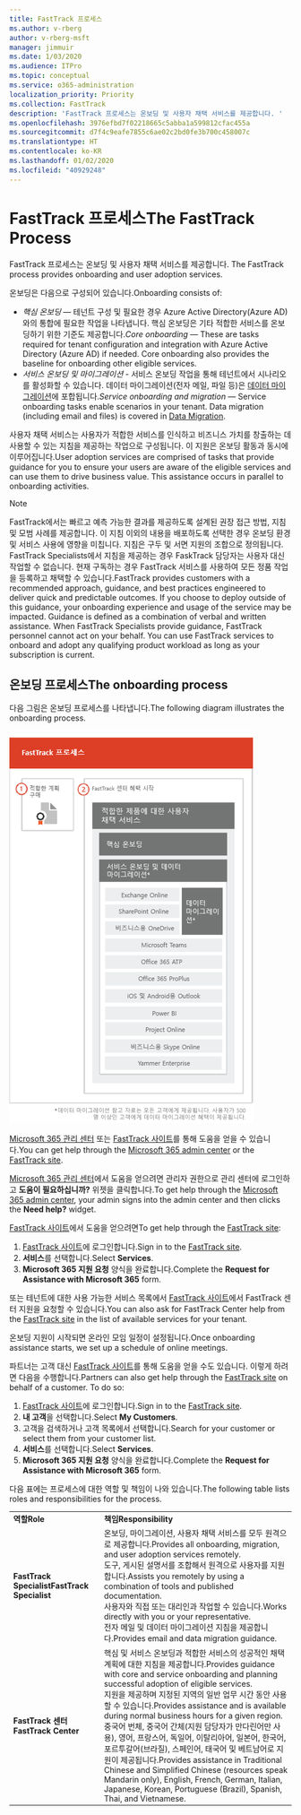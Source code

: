 ```yaml
---
title: FastTrack 프로세스
ms.author: v-rberg
author: v-rberg-msft
manager: jimmuir
ms.date: 1/03/2020
ms.audience: ITPro
ms.topic: conceptual
ms.service: o365-administration
localization_priority: Priority
ms.collection: FastTrack
description: 'FastTrack 프로세스는 온보딩 및 사용자 채택 서비스를 제공합니다. '
ms.openlocfilehash: 3976efbd7f02218665c5abba1a599812cfac455a
ms.sourcegitcommit: d7f4c9eafe7855c6ae02c2bd0fe3b700c458007c
ms.translationtype: HT
ms.contentlocale: ko-KR
ms.lasthandoff: 01/02/2020
ms.locfileid: "40929248"
---
```

# <a name="the-fasttrack-process"></a><span data-ttu-id="241b2-103">FastTrack 프로세스</span><span class="sxs-lookup"><span data-stu-id="241b2-103">The FastTrack Process</span></span>

<span data-ttu-id="241b2-104">FastTrack 프로세스는 온보딩 및 사용자 채택 서비스를 제공합니다. </span><span class="sxs-lookup"><span data-stu-id="241b2-104">The FastTrack process provides onboarding and user adoption services.</span></span> 
  
<span data-ttu-id="241b2-105">온보딩은 다음으로 구성되어 있습니다.</span><span class="sxs-lookup"><span data-stu-id="241b2-105">Onboarding consists of:</span></span>
  
- <span data-ttu-id="241b2-p101">*핵심 온보딩* — 테넌트 구성 및 필요한 경우 Azure Active Directory(Azure AD)와의 통합에 필요한 작업을 나타냅니다. 핵심 온보딩은 기타 적합한 서비스를 온보딩하기 위한 기준도 제공합니다.</span><span class="sxs-lookup"><span data-stu-id="241b2-p101">*Core onboarding* — These are tasks required for tenant configuration and integration with Azure Active Directory (Azure AD) if needed. Core onboarding also provides the baseline for onboarding other eligible services.</span></span> 
- <span data-ttu-id="241b2-p102">*서비스 온보딩 및 마이그레이션* - 서비스 온보딩 작업을 통해 테넌트에서 시나리오를 활성화할 수 있습니다. 데이터 마이그레이션(전자 메일, 파일 등)은 [데이터 마이그레이션](O365-data-migration.md)에 포합됩니다.</span><span class="sxs-lookup"><span data-stu-id="241b2-p102">*Service onboarding and migration* — Service onboarding tasks enable scenarios in your tenant. Data migration (including email and files) is covered in [Data Migration](O365-data-migration.md).</span></span> 
    
<span data-ttu-id="241b2-p103">사용자 채택 서비스는 사용자가 적합한 서비스를 인식하고 비즈니스 가치를 창출하는 데 사용할 수 있는 지침을 제공하는 작업으로 구성됩니다. 이 지원은 온보딩 활동과 동시에 이루어집니다.</span><span class="sxs-lookup"><span data-stu-id="241b2-p103">User adoption services are comprised of tasks that provide guidance for you to ensure your users are aware of the eligible services and can use them to drive business value. This assistance occurs in parallel to onboarding activities.</span></span>
  
> [!NOTE]
> <span data-ttu-id="241b2-p104">FastTrack에서는 빠르고 예측 가능한 결과를 제공하도록 설계된 권장 접근 방법, 지침 및 모범 사례를 제공합니다. 이 지침 이외의 내용을 배포하도록 선택한 경우 온보딩 환경 및 서비스 사용에 영향을 미칩니다. 지침은 구두 및 서면 지원의 조합으로 정의됩니다. FastTrack Specialists에서 지침을 제공하는 경우 FaskTrack 담당자는 사용자 대신 작업할 수 없습니다. 현재 구독하는 경우 FastTrack 서비스를 사용하여 모든 정품 작업을 등록하고 채택할 수 있습니다.</span><span class="sxs-lookup"><span data-stu-id="241b2-p104">FastTrack provides customers with a recommended approach, guidance, and best practices engineered to deliver quick and predictable outcomes. If you choose to deploy outside of this guidance, your onboarding experience and usage of the service may be impacted. Guidance is defined as a combination of verbal and written assistance. When FastTrack Specialists provide guidance, FastTrack personnel cannot act on your behalf. You can use FastTrack services to onboard and adopt any qualifying product workload as long as your subscription is current.</span></span> 
  
## <a name="the-onboarding-process"></a><span data-ttu-id="241b2-117">온보딩 프로세스</span><span class="sxs-lookup"><span data-stu-id="241b2-117">The onboarding process</span></span>

<span data-ttu-id="241b2-118">다음 그림은 온보딩 프로세스를 나타냅니다.</span><span class="sxs-lookup"><span data-stu-id="241b2-118">The following diagram illustrates the onboarding process.</span></span>
  
![온보딩 혜택 사용 일정](media/O365-Onboarding-Timeline.png)
  
<span data-ttu-id="241b2-120">[Microsoft 365 관리 센터](https://go.microsoft.com/fwlink/?linkid=2032704) 또는 [FastTrack 사이트](https://go.microsoft.com/fwlink/?linkid=780698)를 통해 도움을 얻을 수 있습니다.</span><span class="sxs-lookup"><span data-stu-id="241b2-120">You can get help through the [Microsoft 365 admin center](https://go.microsoft.com/fwlink/?linkid=2032704) or the [FastTrack site](https://go.microsoft.com/fwlink/?linkid=780698).</span></span> 

<span data-ttu-id="241b2-121">[Microsoft 365 관리 센터](https://go.microsoft.com/fwlink/?linkid=2032704)에서 도움을 얻으려면 관리자 권한으로 관리 센터에 로그인하고 **도움이 필요하십니까?** 위젯을 클릭합니다.</span><span class="sxs-lookup"><span data-stu-id="241b2-121">To get help through the [Microsoft 365 admin center](https://go.microsoft.com/fwlink/?linkid=2032704), your admin signs into the admin center and then clicks the **Need help?** widget.</span></span> 

<span data-ttu-id="241b2-122">[FastTrack 사이트](https://go.microsoft.com/fwlink/?linkid=780698)에서 도움을 얻으려면</span><span class="sxs-lookup"><span data-stu-id="241b2-122">To get help through the [FastTrack site](https://go.microsoft.com/fwlink/?linkid=780698):</span></span> 
1.  <span data-ttu-id="241b2-123">[FastTrack 사이트](https://go.microsoft.com/fwlink/?linkid=780698)에 로그인합니다.</span><span class="sxs-lookup"><span data-stu-id="241b2-123">Sign in to the [FastTrack site](https://go.microsoft.com/fwlink/?linkid=780698).</span></span> 
2.  <span data-ttu-id="241b2-124">**서비스**를 선택합니다.</span><span class="sxs-lookup"><span data-stu-id="241b2-124">Select **Services**.</span></span>
3.  <span data-ttu-id="241b2-125">**Microsoft 365 지원 요청** 양식을 완료합니다.</span><span class="sxs-lookup"><span data-stu-id="241b2-125">Complete the **Request for Assistance with Microsoft 365** form.</span></span> 
  
 <span data-ttu-id="241b2-126">또는 테넌트에 대한 사용 가능한 서비스 목록에서 [FastTrack 사이트](https://go.microsoft.com/fwlink/?linkid=780698)에서 FastTrack 센터 지원을 요청할 수 있습니다.</span><span class="sxs-lookup"><span data-stu-id="241b2-126">You can also ask for FastTrack Center help from the [FastTrack site](https://go.microsoft.com/fwlink/?linkid=780698) in the list of available services for your tenant.</span></span> 
    
 <span data-ttu-id="241b2-127">온보딩 지원이 시작되면 온라인 모임 일정이 설정됩니다.</span><span class="sxs-lookup"><span data-stu-id="241b2-127">Once onboarding assistance starts, we set up a schedule of online meetings.</span></span>
    
<span data-ttu-id="241b2-p105">파트너는 고객 대신 [FastTrack 사이트](https://go.microsoft.com/fwlink/?linkid=780698)를 통해 도움을 얻을 수도 있습니다. 이렇게 하려면 다음을 수행합니다.</span><span class="sxs-lookup"><span data-stu-id="241b2-p105">Partners can also get help through the [FastTrack site](https://go.microsoft.com/fwlink/?linkid=780698) on behalf of a customer. To do so:</span></span>
1.  <span data-ttu-id="241b2-130">[FastTrack 사이트](https://go.microsoft.com/fwlink/?linkid=780698)에 로그인합니다.</span><span class="sxs-lookup"><span data-stu-id="241b2-130">Sign in to the [FastTrack site](https://go.microsoft.com/fwlink/?linkid=780698).</span></span> 
2.  <span data-ttu-id="241b2-131">**내 고객**을 선택합니다.</span><span class="sxs-lookup"><span data-stu-id="241b2-131">Select **My Customers**.</span></span>
3.  <span data-ttu-id="241b2-132">고객을 검색하거나 고객 목록에서 선택합니다.</span><span class="sxs-lookup"><span data-stu-id="241b2-132">Search for your customer or select them from your customer list.</span></span>
4.  <span data-ttu-id="241b2-133">**서비스**를 선택합니다.</span><span class="sxs-lookup"><span data-stu-id="241b2-133">Select **Services**.</span></span>
5.  <span data-ttu-id="241b2-134">**Microsoft 365 지원 요청** 양식을 완료합니다.</span><span class="sxs-lookup"><span data-stu-id="241b2-134">Complete the **Request for Assistance with Microsoft 365** form.</span></span> 

<span data-ttu-id="241b2-135">다음 표에는 프로세스에 대한 역할 및 책임이 나와 있습니다.</span><span class="sxs-lookup"><span data-stu-id="241b2-135">The following table lists roles and responsibilities for the process.</span></span>
    
|||
|:-----|:-----|
|<span data-ttu-id="241b2-136">**역할**</span><span class="sxs-lookup"><span data-stu-id="241b2-136">**Role**</span></span> <br/> |<span data-ttu-id="241b2-137">**책임**</span><span class="sxs-lookup"><span data-stu-id="241b2-137">**Responsibility**</span></span> <br/> |
|<span data-ttu-id="241b2-138">**FastTrack Specialist**</span><span class="sxs-lookup"><span data-stu-id="241b2-138">**FastTrack Specialist**</span></span> <br/> |<span data-ttu-id="241b2-139">온보딩, 마이그레이션, 사용자 채택 서비스를 모두 원격으로 제공합니다.</span><span class="sxs-lookup"><span data-stu-id="241b2-139">Provides all onboarding, migration, and user adoption services remotely.</span></span>  <br/> <span data-ttu-id="241b2-140">도구, 게시된 설명서를 조합해서 원격으로 사용자를 지원합니다.</span><span class="sxs-lookup"><span data-stu-id="241b2-140">Assists you remotely by using a combination of tools and published documentation.</span></span> <br/> <span data-ttu-id="241b2-141">사용자와 직접 또는 대리인과 작업할 수 있습니다.</span><span class="sxs-lookup"><span data-stu-id="241b2-141">Works directly with you or your representative.</span></span> <br/> <span data-ttu-id="241b2-142">전자 메일 및 데이터 마이그레이션 지침을 제공합니다.</span><span class="sxs-lookup"><span data-stu-id="241b2-142">Provides email and data migration guidance.</span></span>|
|<span data-ttu-id="241b2-143">**FastTrack 센터**</span><span class="sxs-lookup"><span data-stu-id="241b2-143">**FastTrack Center**</span></span>  <br/> |<span data-ttu-id="241b2-144">핵심 및 서비스 온보딩과 적합한 서비스의 성공적인 채택 계획에 대한 지침을 제공합니다.</span><span class="sxs-lookup"><span data-stu-id="241b2-144">Provides guidance with core and service onboarding and planning successful adoption of eligible services.</span></span>  <br/> <span data-ttu-id="241b2-145">지원을 제공하며 지정된 지역의 일반 업무 시간 동안 사용할 수 있습니다.</span><span class="sxs-lookup"><span data-stu-id="241b2-145">Provides assistance and is available during normal business hours for a given region.</span></span> <br/> <span data-ttu-id="241b2-146">중국어 번체, 중국어 간체(지원 담당자가 만다린어만 사용), 영어, 프랑스어, 독일어, 이탈리아어, 일본어, 한국어, 포르투갈어(브라질), 스페인어, 태국어 및 베트남어로 지원이 제공됩니다.</span><span class="sxs-lookup"><span data-stu-id="241b2-146">Provides assistance in Traditional Chinese and Simplified Chinese (resources speak Mandarin only), English, French, German, Italian, Japanese, Korean, Portuguese (Brazil), Spanish, Thai, and Vietnamese.</span></span>|


  

